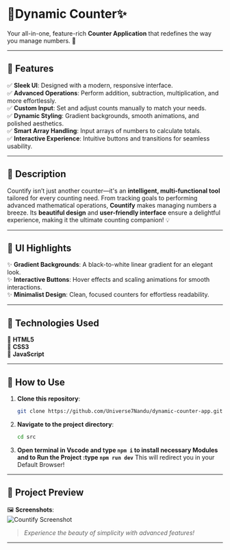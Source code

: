 # 🌟Dynamic Counter✨  
Your all-in-one, feature-rich **Counter Application** that redefines the way you manage numbers. 🚀  

---

## 🌈 Features  
✅ **Sleek UI**: Designed with a modern, responsive interface.  
✅ **Advanced Operations**: Perform addition, subtraction, multiplication, and more effortlessly.  
✅ **Custom Input**: Set and adjust counts manually to match your needs.  
✅ **Dynamic Styling**: Gradient backgrounds, smooth animations, and polished aesthetics.  
✅ **Smart Array Handling**: Input arrays of numbers to calculate totals.  
✅ **Interactive Experience**: Intuitive buttons and transitions for seamless usability.  

---

## 📖 Description  
Countify isn’t just another counter—it's an **intelligent, multi-functional tool** tailored for every counting need. From tracking goals to performing advanced mathematical operations, **Countify** makes managing numbers a breeze. Its **beautiful design** and **user-friendly interface** ensure a delightful experience, making it the ultimate counting companion! 💡  

---

## 🎨 UI Highlights  
✨ **Gradient Backgrounds**: A black-to-white linear gradient for an elegant look.  
✨ **Interactive Buttons**: Hover effects and scaling animations for smooth interactions.  
✨ **Minimalist Design**: Clean, focused counters for effortless readability.  

---

## 🚀 Technologies Used  
🔹 **HTML5**  
🔹 **CSS3**  
🔹 **JavaScript**  

---

## 📂 How to Use  
1. **Clone this repository**:  
   ```bash  
   git clone https://github.com/Universe7Nandu/dynamic-counter-app.git  
   ```  
2. **Navigate to the project directory**:  
   ```bash  
   cd src  
   ```  
3. **Open terminal in Vscode and  type `npm i` to install necessary Modules and to Run the Project :type `npm run dev`** This will redirect you in your Default Browser!  

---

## 👀 Project Preview  
🖼️ **Screenshots**:  
![Countify Screenshot](assets/screenshot.png)  
> *Experience the beauty of simplicity with advanced features!*  

---



